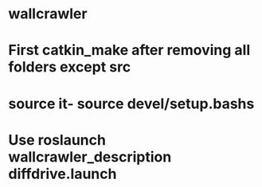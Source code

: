 # wallcrawler
# First catkin_make after removing all folders except src
# source it- source devel/setup.bashs
# Use roslaunch wallcrawler_description diffdrive.launch

